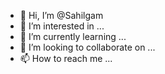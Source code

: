 - 👋 Hi, I’m @Sahilgam
- 👀 I’m interested in ...
- 🌱 I’m currently learning ...
- 💞️ I’m looking to collaborate on ...
- 📫 How to reach me ...

<!---
Sahilgam/Sahilgam is a ✨ special ✨ repository because its `README.md` (this file) appears on your GitHub profile.
You can click the Preview link to take a look at your changes.
--->
